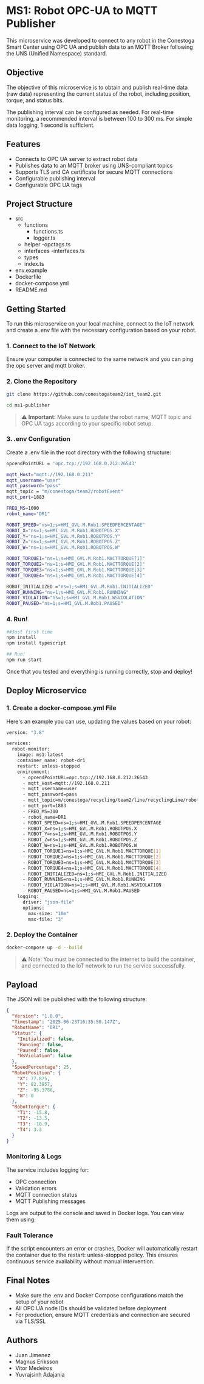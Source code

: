 # MS1: Robot OPC-UA to MQTT Publisher

This microservice was developed to connect to any robot in the Conestoga Smart Center using OPC UA and publish data to an MQTT Broker following the UNS (Unified Namespace) standard.

## Objective

The objective of this microservice is to obtain and publish real-time data (raw data) representing the current status of the robot, including position, torque, and status bits.

The publishing interval can be configured as needed. For real-time monitoring, a recommended interval is between 100 to 300 ms. For simple data logging, 1 second is sufficient.

## Features
- Connects to OPC UA server to extract robot data
- Publishes data to an MQTT broker using UNS-compliant topics
- Supports TLS and CA certificate for secure MQTT connections
- Configurable publishing interval
- Configurable OPC UA tags

## Project Structure

- src
    - functions
        - functions.ts
        - logger.ts
    - helper
        -opctags.ts
    - interfaces
        -interfaces.ts
    - types
    - index.ts
- env.example
- Dockerfile
- docker-compose.yml
- README.md

## Getting Started

To run this microservice on your local machine, connect to the IoT network and create a .env file with the necessary configuration based on your robot.

### 1. Connect to the IoT Network
Ensure your computer is connected to the same network and you can ping the opc server and mqtt broker.

### 2. Clone the Repository

```bash
git clone https://github.com/conestogateam2/iot_team2.git

cd ms1-publisher
```

> ⚠️ **Important:** Make sure to update the robot name, MQTT topic and OPC UA tags according to your specific robot setup. 


### 3. .env Configuration
Create a .env file in the root directory with the following structure:

```bash 
opcendPointURL = 'opc.tcp://192.168.0.212:26543'

mqtt_Host="mqtt://192.168.0.211"
mqtt_username="user"
mqtt_password="pass"
mqtt_topic = "m/conestoga/team2/robotEvent"
mqtt_port=1883

FREQ_MS=1000
robot_name="DR1"

ROBOT_SPEED="ns=1;s=HMI_GVL.M.Rob1.SPEEDPERCENTAGE"
ROBOT_X="ns=1;s=HMI_GVL.M.Rob1.ROBOTPOS.X"
ROBOT_Y="ns=1;s=HMI_GVL.M.Rob1.ROBOTPOS.Y"
ROBOT_Z="ns=1;s=HMI_GVL.M.Rob1.ROBOTPOS.Z"
ROBOT_W="ns=1;s=HMI_GVL.M.Rob1.ROBOTPOS.W"

ROBOT_TORQUE1="ns=1;s=HMI_GVL.M.Rob1.MACTTORQUE[1]"
ROBOT_TORQUE2="ns=1;s=HMI_GVL.M.Rob1.MACTTORQUE[2]"
ROBOT_TORQUE3="ns=1;s=HMI_GVL.M.Rob1.MACTTORQUE[3]"
ROBOT_TORQUE4="ns=1;s=HMI_GVL.M.Rob1.MACTTORQUE[4]"

ROBOT_INITIALIZED ="ns=1;s=HMI_GVL.M.Rob1.INITIALIZED"
ROBOT_RUNNING="ns=1;s=HMI_GVL.M.Rob1.RUNNING"
ROBOT_VIOLATION="ns=1;s=HMI_GVL.M.Rob1.WSVIOLATION"
ROBOT_PAUSED="ns=1;s=HMI_GVL.M.Rob1.PAUSED"
```

### 4. Run!

```bash
##Just first time
npm install
npm install typescript

## Run!
npm run start
```

Once that you tested and everything is running correctly, stop and deploy!

## Deploy Microservice

### 1. Create a docker-compose.yml File

Here's an example you can use, updating the values based on your robot:


```bash
version: "3.8"

services:
  robot-monitor:
    image: ms1:latest  
    container_name: robot-dr1
    restart: unless-stopped
    environment:
      - opcendPointURL=opc.tcp://192.168.0.212:26543
      - mqtt_Host=mqtt://192.168.0.211
      - mqtt_username=user
      - mqtt_password=pass
      - mqtt_topic=m/conestoga/recycling/team2/line/recyclingLine/robotEvent
      - mqtt_port=1883
      - FREQ_MS=300
      - robot_name=DR1
      - ROBOT_SPEED=ns=1;s=HMI_GVL.M.Rob1.SPEEDPERCENTAGE
      - ROBOT_X=ns=1;s=HMI_GVL.M.Rob1.ROBOTPOS.X
      - ROBOT_Y=ns=1;s=HMI_GVL.M.Rob1.ROBOTPOS.Y
      - ROBOT_Z=ns=1;s=HMI_GVL.M.Rob1.ROBOTPOS.Z
      - ROBOT_W=ns=1;s=HMI_GVL.M.Rob1.ROBOTPOS.W
      - ROBOT_TORQUE1=ns=1;s=HMI_GVL.M.Rob1.MACTTORQUE[1]
      - ROBOT_TORQUE2=ns=1;s=HMI_GVL.M.Rob1.MACTTORQUE[2]
      - ROBOT_TORQUE3=ns=1;s=HMI_GVL.M.Rob1.MACTTORQUE[3]
      - ROBOT_TORQUE4=ns=1;s=HMI_GVL.M.Rob1.MACTTORQUE[4]
      - ROBOT_INITIALIZED=ns=1;s=HMI_GVL.M.Rob1.INITIALIZED
      - ROBOT_RUNNING=ns=1;s=HMI_GVL.M.Rob1.RUNNING
      - ROBOT_VIOLATION=ns=1;s=HMI_GVL.M.Rob1.WSVIOLATION
      - ROBOT_PAUSED=ns=1;s=HMI_GVL.M.Rob1.PAUSED
    logging:
      driver: "json-file"
      options:
        max-size: "10m"
        max-file: "3"


```

### 2. Deploy the Container

```bash
docker-compose up -d --build
```

> ⚠️ Note: You must be connected to the internet to build the container, and connected to the IoT network to run the service successfully.


## Payload
The JSON will be published with the following structure:

```json
{
  "Version": "1.0.0",
  "Timestamp": "2025-06-23T16:35:50.147Z",
  "RobotName": "DR1",
  "Status": {
    "Initialized": false,
    "Running": false,
    "Paused": false,
    "WsViolation": false
  },
  "SpeedPercentage": 25,
  "RobotPosition": {
    "X": 77.875,
    "Y": 82.3957,
    "Z": -95.3786,
    "W": 0
  },
  "RobotTorque": {
    "T1": -15.8,
    "T2": -13.5,
    "T3": -10.9,
    "T4": 3.3
  }
}

```

### Monitoring & Logs
The service includes logging for:
- OPC connection
- Validation errors
- MQTT connection status
- MQTT Publishing messages

Logs are output to the console and saved in Docker logs. You can view them using:


### Fault Tolerance
If the script encounters an error or crashes, Docker will automatically restart the container due to the restart: unless-stopped policy. This ensures continuous service availability without manual intervention.


## Final Notes
- Make sure the .env and Docker Compose configurations match the setup of your robot
- All OPC UA node IDs should be validated before deployment
- For production, ensure MQTT credentials and connection are secured via TLS/SSL

## Authors 
- Juan Jimenez
- Magnus Eriksson
- Vitor Medeiros
- Yuvrajsinh Adajania






